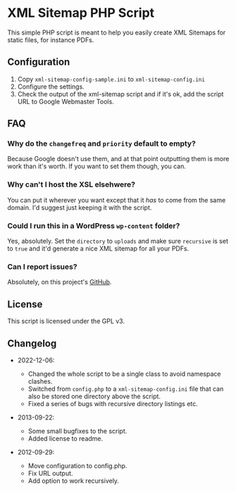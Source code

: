 # XML Sitemap PHP Script

This simple PHP script is meant to help you easily create XML Sitemaps for static files, for instance PDFs.

## Configuration

1. Copy `xml-sitemap-config-sample.ini` to `xml-sitemap-config.ini`
2. Configure the settings.
3. Check the output of the xml-sitemap script and if it's ok, add the script URL to Google Webmaster Tools.

## FAQ

### Why do the `changefreq` and `priority` default to empty?

Because Google doesn't use them, and at that point outputting them is more work than it's worth. If you want to set them 
though, you can.

### Why can't I host the XSL elsehwere?

You can put it wherever you want except that it _has_ to come from the same domain. I'd suggest just keeping it with the script.

### Could I run this in a WordPress `wp-content` folder?

Yes, absolutely. Set the `directory` to `uploads` and make sure `recursive` is set to `true` and it'd generate a nice XML
sitemap for all your PDFs.

### Can I report issues?

Absolutely, on this project's [GitHub](https://github.com/jdevalk/XML-Sitemap-PHP-Script).

## License

This script is licensed under the GPL v3.

## Changelog

* 2022-12-06:
    * Changed the whole script to be a single class to avoid namespace clashes.
    * Switched from `config.php` to a `xml-sitemap-config.ini` file that can also be stored one directory above the script.
    * Fixed a series of bugs with recursive directory listings etc.

* 2013-09-22:
    * Some small bugfixes to the script.
    * Added license to readme.

* 2012-09-29:
    * Move configuration to config.php.
    * Fix URL output.
    * Add option to work recursively.
